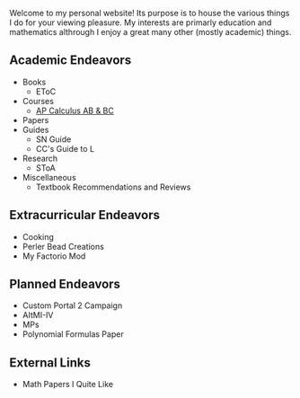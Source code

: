 Welcome to my personal website! Its purpose is to house the various things I do for your viewing pleasure. My interests are primarly education and mathematics althrough I enjoy a great many other (mostly academic) things.

## Academic Endeavors
- Books
  - EToC
- Courses
  - [AP Calculus AB & BC](/apcalc)
- Papers 
- Guides
  - SN Guide
  - CC's Guide to L
- Research
  - SToA
- Miscellaneous
  - Textbook Recommendations and Reviews

## Extracurricular Endeavors
- Cooking
- Perler Bead Creations
- My Factorio Mod

## Planned Endeavors
- Custom Portal 2 Campaign
- AItMI-IV
- MPs
- Polynomial Formulas Paper

## External Links
- Math Papers I Quite Like
